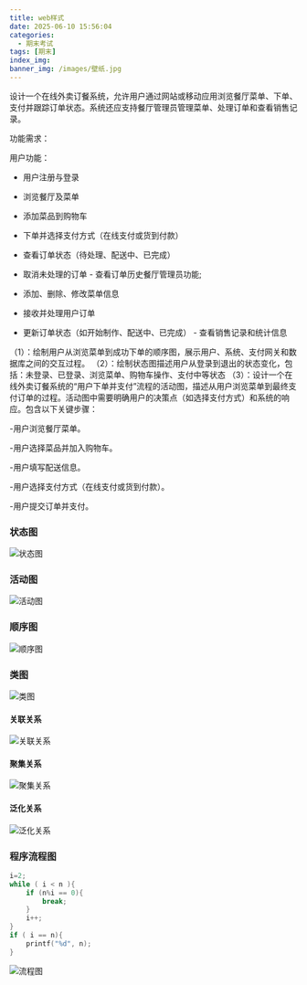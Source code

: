 ```yaml
---
title: web样式
date: 2025-06-10 15:56:04
categories:
  - 期末考试
tags: [期末]
index_img:
banner_img: /images/壁纸.jpg
---
```


设计一个在线外卖订餐系统，允许用户通过网站或移动应用浏览餐厅菜单、下单、支付并跟踪订单状态。系统还应支持餐厅管理员管理菜单、处理订单和查看销售记录。

功能需求：

用户功能：  

- 用户注册与登录 

-  浏览餐厅及菜单  

- 添加菜品到购物车  

- 下单并选择支付方式（在线支付或货到付款）  

- 查看订单状态（待处理、配送中、已完成）

- 取消未处理的订单  - 查看订单历史餐厅管理员功能;

- 添加、删除、修改菜单信息 

- 接收并处理用户订单  

- 更新订单状态（如开始制作、配送中、已完成）  - 查看销售记录和统计信息

（1）：绘制用户从浏览菜单到成功下单的顺序图，展示用户、系统、支付网关和数据库之间的交互过程。
（2）：绘制状态图描述用户从登录到退出的状态变化，包括：未登录、已登录、浏览菜单、购物车操作、支付中等状态
（3）：设计一个在线外卖订餐系统的“用户下单并支付”流程的活动图，描述从用户浏览菜单到最终支付订单的过程。活动图中需要明确用户的决策点（如选择支付方式）和系统的响应。包含以下关键步骤：

  -用户浏览餐厅菜单。

  -用户选择菜品并加入购物车。

  -用户填写配送信息。 

 -用户选择支付方式（在线支付或货到付款）。

  -用户提交订单并支付。

### 状态图

![状态图](..\images\系统分析\状态图.jpg)

### 活动图

![活动图](..\images\系统分析\活动图.jpg)

### 顺序图

![顺序图](..\images\系统分析\顺序图.jpg)

### 类图

![类图](..\images\系统分析\类图.jpg)

#### 关联关系

![关联关系](..\images\系统分析\关联关系.png)

#### 聚集关系

![聚集关系](..\images\系统分析\聚集关系.png)

#### 泛化关系

![泛化关系](..\images\系统分析\泛化关系.png)

### 程序流程图

```c
i=2;
while ( i < n ){
    if (n%i == 0){
        break;
    }
    i++;
}
if ( i == n){
    printf("%d", n);
}
```

![流程图](..\images\系统分析\流程图.jpg)


